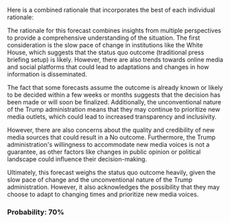Here is a combined rationale that incorporates the best of each individual rationale:

The rationale for this forecast combines insights from multiple perspectives to provide a comprehensive understanding of the situation. The first consideration is the slow pace of change in institutions like the White House, which suggests that the status quo outcome (traditional press briefing setup) is likely. However, there are also trends towards online media and social platforms that could lead to adaptations and changes in how information is disseminated.

The fact that some forecasts assume the outcome is already known or likely to be decided within a few weeks or months suggests that the decision has been made or will soon be finalized. Additionally, the unconventional nature of the Trump administration means that they may continue to prioritize new media outlets, which could lead to increased transparency and inclusivity.

However, there are also concerns about the quality and credibility of new media sources that could result in a No outcome. Furthermore, the Trump administration's willingness to accommodate new media voices is not a guarantee, as other factors like changes in public opinion or political landscape could influence their decision-making.

Ultimately, this forecast weighs the status quo outcome heavily, given the slow pace of change and the unconventional nature of the Trump administration. However, it also acknowledges the possibility that they may choose to adapt to changing times and prioritize new media voices.

### Probability: 70%